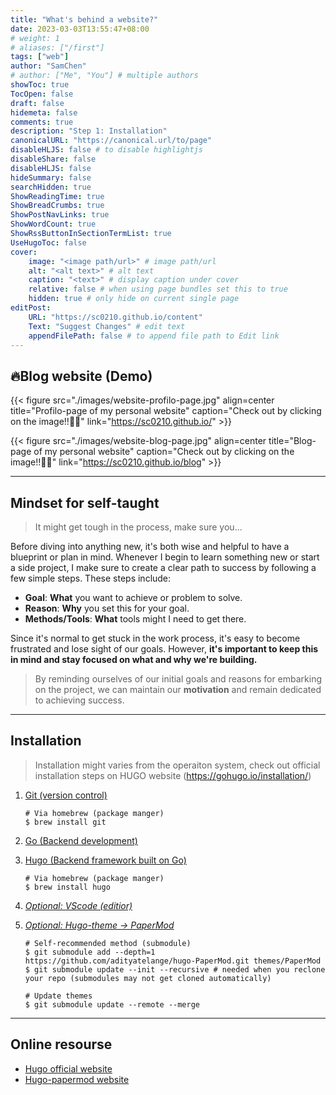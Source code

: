 ```yaml
---
title: "What's behind a website?"
date: 2023-03-03T13:55:47+08:00
# weight: 1
# aliases: ["/first"]
tags: ["web"]
author: "SamChen"
# author: ["Me", "You"] # multiple authors
showToc: true
TocOpen: false
draft: false
hidemeta: false
comments: true
description: "Step 1: Installation"
canonicalURL: "https://canonical.url/to/page"
disableHLJS: false # to disable highlightjs
disableShare: false
disableHLJS: false
hideSummary: false
searchHidden: true
ShowReadingTime: true
ShowBreadCrumbs: true
ShowPostNavLinks: true
ShowWordCount: true
ShowRssButtonInSectionTermList: true
UseHugoToc: false
cover:
    image: "<image path/url>" # image path/url
    alt: "<alt text>" # alt text
    caption: "<text>" # display caption under cover
    relative: false # when using page bundles set this to true
    hidden: true # only hide on current single page
editPost:
    URL: "https://sc0210.github.io/content"
    Text: "Suggest Changes" # edit text
    appendFilePath: false # to append file path to Edit link
---
```

## 🔥Blog website (Demo)

{{< figure src="./images/website-profilo-page.jpg" align=center title="Profilo-page of my personal website" caption="Check out by clicking on the image!!☝🏻"  link="https://sc0210.github.io/" >}}

{{< figure src="./images/website-blog-page.jpg" align=center title="Blog-page of my personal website" caption="Check out by clicking on the image!!☝🏻" link="https://sc0210.github.io/blog" >}}

----

## Mindset for self-taught

> It might get tough in the process, make sure you...

Before diving into anything new, it's both wise and helpful to have a blueprint or plan in mind. Whenever I begin to learn something new or start a side project, I make sure to create a clear path to success by following a few simple steps. These steps include:

- **Goal**: **What** you want to achieve or problem to solve.
- **Reason**: **Why** you set this for your goal.
- **Methods/Tools**: **What** tools might I need to get there.

Since it's normal to get stuck in the work process, it's easy to become frustrated and lose sight of our goals. However, **it's important to keep this in mind and stay focused on what and why we're building.**

>By reminding ourselves of our initial goals and reasons for embarking on the project, we can maintain our **motivation** and remain dedicated to achieving success.

----

## Installation
>
> Installation might varies from the operaiton system, check out official installation steps on HUGO website (<https://gohugo.io/installation/>)

1. [Git (version control)](https://git-scm.com/)

    ```text
    # Via homebrew (package manger)
    $ brew install git
    ```

2. [Go (Backend development)](https://go.dev/doc/install)

3. [Hugo (Backend framework built on Go)](https://gohugo.io/)

    ```text
    # Via homebrew (package manger)
    $ brew install hugo
    ```

4. [*Optional: VScode (editior)*](https://code.visualstudio.com/download)

5. [*Optional: Hugo-theme -> PaperMod*](https://adityatelange.github.io/hugo-PaperMod/posts/papermod/papermod-faq/)

    ```text
    # Self-recommended method (submodule)
    $ git submodule add --depth=1 https://github.com/adityatelange/hugo-PaperMod.git themes/PaperMod
    $ git submodule update --init --recursive # needed when you reclone your repo (submodules may not get cloned automatically)

    # Update themes
    $ git submodule update --remote --merge
    ```

----

## Online resourse

- [Hugo official website](https://gohugo.io/)
- [Hugo-papermod website](https://adityatelange.github.io/hugo-PaperMod/posts/papermod/papermod-faq/)
